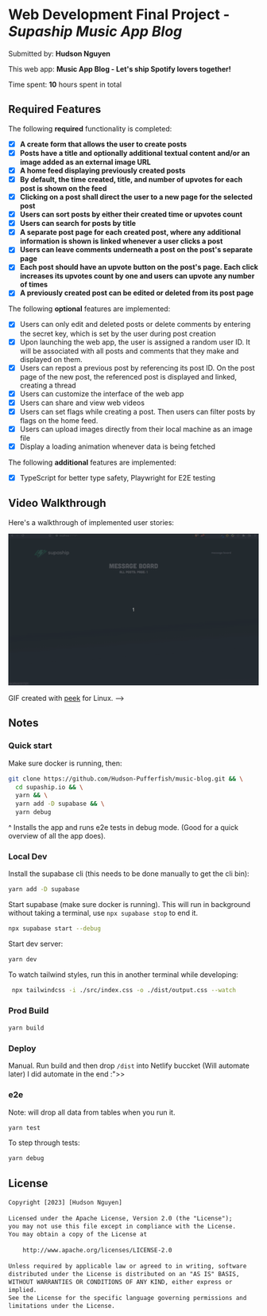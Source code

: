 # Web Development Final Project - *Supaship Music App Blog*

Submitted by: **Hudson Nguyen**

This web app: **Music App Blog - Let's ship Spotify lovers together!**

Time spent: **10** hours spent in total

## Required Features

The following **required** functionality is completed:

- [x] **A create form that allows the user to create posts**
- [x] **Posts have a title and optionally additional textual content and/or an image added as an external image URL**
- [x] **A home feed displaying previously created posts**
- [x] **By default, the time created, title, and number of upvotes for each post is shown on the feed**
- [x] **Clicking on a post shall direct the user to a new page for the selected post**
- [x] **Users can sort posts by either their created time or upvotes count**
- [x] **Users can search for posts by title**
- [x] **A separate post page for each created post, where any additional information is shown is linked whenever a user clicks a post**
- [x] **Users can leave comments underneath a post on the post's separate page**
- [x] **Each post should have an upvote button on the post's page. Each click increases its upvotes count by one and users can upvote any number of times**
- [x] **A previously created post can be edited or deleted from its post page**

The following **optional** features are implemented:

- [x] Users can only edit and deleted posts or delete comments by entering the secret key, which is set by the user during post creation
- [x] Upon launching the web app, the user is assigned a random user ID. It will be associated with all posts and comments that they make and displayed on them.
- [x] Users can repost a previous post by referencing its post ID. On the post page of the new post, the referenced post is displayed and linked, creating a thread
- [x] Users can customize the interface of the web app
- [x] Users can share and view web videos
- [x] Users can set flags while creating a post. Then users can filter posts by flags on the home feed.
- [x] Users can upload images directly from their local machine as an image file
- [x] Display a loading animation whenever data is being fetched

The following **additional** features are implemented:

* [x] TypeScript for better type safety, Playwright for E2E testing

## Video Walkthrough

Here's a walkthrough of implemented user stories:

<img src='src/assets/final_project.gif' title='Video Walkthrough' width='' alt='Video Walkthrough' />

GIF created with [peek](https://github.com/phw/peek) for Linux. -->

## Notes

### Quick start

Make sure docker is running, then:

```bash
git clone https://github.com/Hudson-Pufferfish/music-blog.git && \
  cd supaship.io && \
  yarn && \
  yarn add -D supabase && \
  yarn debug
```

^ Installs the app and runs e2e tests in debug mode. (Good for a quick overview of all the app does).

### Local Dev

Install the supabase cli (this needs to be done manually to get the cli bin):

```bash
yarn add -D supabase
```

Start supabase (make sure docker is running). This will run in background without taking a terminal, use `npx supabase stop` to end it.

```bash
npx supabase start --debug
```

Start dev server:

```bash
yarn dev
```

To watch tailwind styles, run this in another terminal while developing:

```bash
 npx tailwindcss -i ./src/index.css -o ./dist/output.css --watch
```

### Prod Build

```bash
yarn build
```

### Deploy

Manual. Run build and then drop `/dist` into Netlify buccket
(Will automate later)
I did automate in the end :">>

### e2e

Note: will drop all data from tables when you run it.

```bash
yarn test
```

To step through tests:

```bash
yarn debug
```


## License

    Copyright [2023] [Hudson Nguyen]

    Licensed under the Apache License, Version 2.0 (the "License");
    you may not use this file except in compliance with the License.
    You may obtain a copy of the License at

        http://www.apache.org/licenses/LICENSE-2.0

    Unless required by applicable law or agreed to in writing, software
    distributed under the License is distributed on an "AS IS" BASIS,
    WITHOUT WARRANTIES OR CONDITIONS OF ANY KIND, either express or implied.
    See the License for the specific language governing permissions and
    limitations under the License.